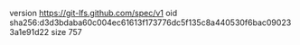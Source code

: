 version https://git-lfs.github.com/spec/v1
oid sha256:d3d3bdaba60c004ec61613f173776dc5f135c8a440530f6bac090233a1e91d22
size 757
